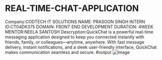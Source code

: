 # REAL-TIME-CHAT-APPLICATION
Company:CODTECH IT SOLUTIONS
NAME: PRASOON SINGH 
INTERN ID:CT04DK375
DOMAIN: FRONT END DEVELOPMENT
DURATION: 4WEEK
MENTOR:NEELA SANTOSH 
Descryption:QuickChat is a powerful real-time messaging application designed to keep you connected instantly with friends, family, or colleagues—anytime, anywhere. With fast message delivery, instant notifications, and a sleek user-friendly interface, QuickChat makes communication seamless and secure.
#output
![Image](https://github.com/user-attachments/assets/bd2506a1-c37e-49bd-8252-805749db8d51)
